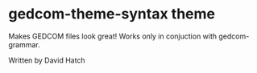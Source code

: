 # gedcom-theme-syntax theme

Makes GEDCOM files look great! Works only in conjuction with gedcom-grammar.

Written by David Hatch
